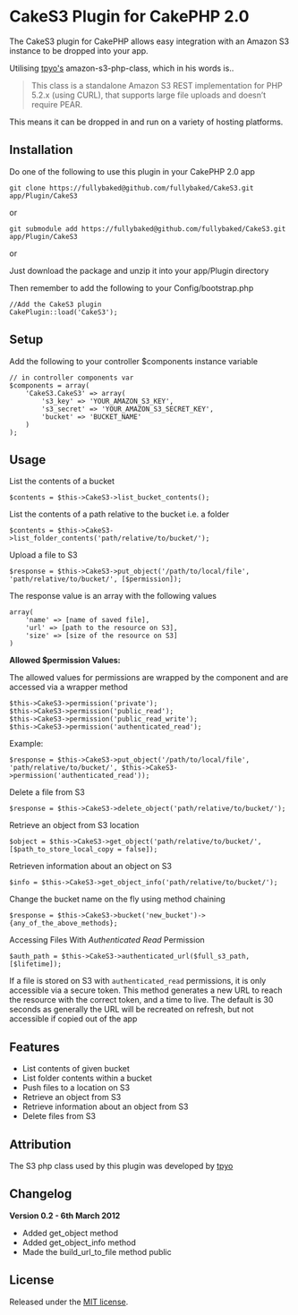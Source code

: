 # CakeS3 Plugin for CakePHP 2.0

The CakeS3 plugin for CakePHP allows easy integration with an Amazon S3 instance to be dropped into your app.  

Utilising [tpyo's](https://github.com/tpyo/amazon-s3-php-class) amazon-s3-php-class, which in his words is..

> This class is a standalone Amazon S3 REST implementation for PHP 5.2.x (using CURL), that supports large file uploads and doesn’t require PEAR.

This means it can be dropped in and run on a variety of hosting platforms.

## Installation

Do one of the following to use this plugin in your CakePHP 2.0 app

	git clone https://fullybaked@github.com/fullybaked/CakeS3.git app/Plugin/CakeS3
	
or

	git submodule add https://fullybaked@github.com/fullybaked/CakeS3.git app/Plugin/CakeS3
	
or

Just download the package and unzip it into your app/Plugin directory


Then remember to add the following to your Config/bootstrap.php

	//Add the CakeS3 plugin
	CakePlugin::load('CakeS3');

## Setup

Add the following to your controller $components instance variable
	
	// in controller components var
	$components = array(
		'CakeS3.CakeS3' => array(
			's3_key' => 'YOUR_AMAZON_S3_KEY',
			's3_secret' => 'YOUR_AMAZON_S3_SECRET_KEY',
			'bucket' => 'BUCKET_NAME'
		)
	);
	
## Usage
	
List the contents of a bucket

	$contents = $this->CakeS3->list_bucket_contents();
	
List the contents of a path relative to the bucket i.e. a folder	

	$contents = $this->CakeS3->list_folder_contents('path/relative/to/bucket/');
	
Upload a file to S3
	
	$response = $this->CakeS3->put_object('/path/to/local/file', 'path/relative/to/bucket/', [$permission]);

The response value is an array with the following values

	array(
		'name' => [name of saved file],
		'url' => [path to the resource on S3],
		'size' => [size of the resource on S3]
	)

__Allowed $permission Values:__

The allowed values for permissions are wrapped by the component and are accessed via a wrapper method

	$this->CakeS3->permission('private');
	$this->CakeS3->permission('public_read');
	$this->CakeS3->permission('public_read_write');
	$this->CakeS3->permission('authenticated_read');

Example:
	
	$response = $this->CakeS3->put_object('/path/to/local/file', 'path/relative/to/bucket/', $this->CakeS3->permission('authenticated_read'));

Delete a file from S3

	$response = $this->CakeS3->delete_object('path/relative/to/bucket/');
	
Retrieve an object from S3 location

	$object = $this->CakeS3->get_object('path/relative/to/bucket/', [$path_to_store_local_copy = false]);
	
Retrieven information about an object on S3

	$info = $this->CakeS3->get_object_info('path/relative/to/bucket/');
	
Change the bucket name on the fly using method chaining	

	$response = $this->CakeS3->bucket('new_bucket')->{any_of_the_above_methods};

Accessing Files With _Authenticated Read_ Permission
	
	$auth_path = $this->CakeS3->authenticated_url($full_s3_path, [$lifetime]);

If a file is stored on S3 with `authenticated_read` permissions, it is only accessible via a secure token.  This method generates a new URL to 
reach the resource with the correct token, and a time to live.  The default is 30 seconds as generally the URL will be recreated on refresh, but
not accessible if copied out of the app

## Features

* List contents of given bucket
* List folder contents within a bucket
* Push files to a location on S3 
* Retrieve an object from S3
* Retrieve information about an object from S3
* Delete files from S3

## Attribution

The S3 php class used by this plugin was developed by [tpyo](https://github.com/tpyo/amazon-s3-php-class)

## Changelog

**Version 0.2 - 6th March 2012**

* Added get_object method
* Added get\_object\_info method
* Made the build\_url\_to\_file method public

## License

Released under the [MIT license](http://www.opensource.org/licenses/MIT).
